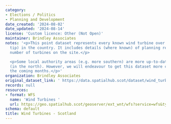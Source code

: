 ```yaml
---
category:
- Elections / Politics
- Planning and Development
date_created: '2024-08-02'
date_updated: '2024-08-14'
license: 'Custom licence: Other (Not Open)'
maintainer: Brindley Associates
notes: '<p>This point dataset represents every known wind turbine over 15m (to turbine
  tip) in the country. It includes details (where known) of planning reference, height,
  number of turbines on the site.</p>

  <p>Some local authority areas (e.g. more southern) are more up-to-date than others
  (in the north). However, we will endeavour to get this dataset more complete in
  the coming months.</p>'
organization: Brindley Associates
original_dataset_link: ' https://data.spatialhub.scot/dataset/wind_turbines-unknown'
records: null
resources:
- format: WFS
  name: 'Wind Turbines '
  url: https://geo.spatialhub.scot/geoserver/ext_wnt/wfs?service=wfs&typeName=ext_wnt:pub_wnt
schema: default
title: Wind Turbines - Scotland
---
```

